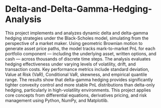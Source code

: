 # Delta-and-Delta-Gamma-Hedging-Analysis

This project implements and analyzes dynamic delta and delta-gamma hedging strategies under the Black-Scholes model, simulating from the perspective of a market maker. Using geometric Brownian motion to generate asset price paths, the model tracks mark-to-market PnL for each portfolio component — including the underlying asset, written options, and cash — across thousands of discrete time steps. The analysis evaluates hedging effectiveness under varying levels of volatility, drift, and transaction costs. Key performance metrics include standard deviation, Value at Risk (VaR), Conditional VaR, skewness, and empirical quantile range. The results show that delta-gamma hedging provides significantly tighter convexity control and more stable PnL distributions than delta-only hedging, particularly in high-volatility environments. This project applies core concepts from differential equations, derivatives pricing, and risk management using Python, NumPy, and Matplotlib.
